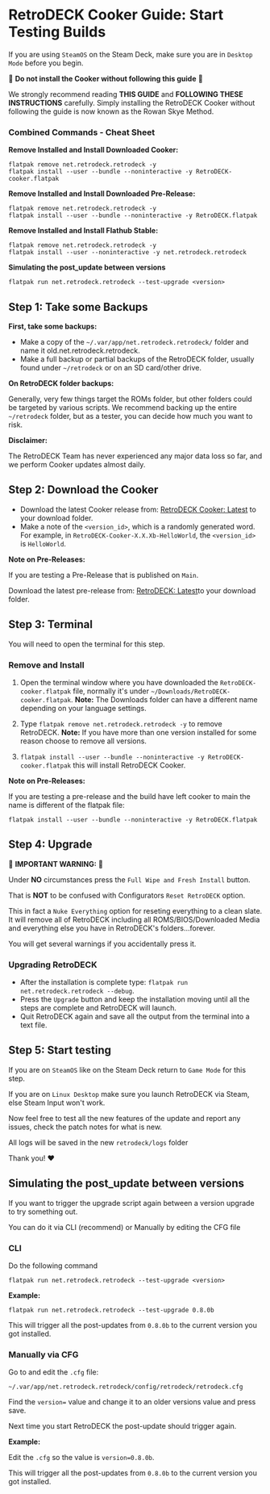 # RetroDECK Cooker Guide: Start Testing Builds

If you are using `SteamOS` on the Steam Deck, make sure you are in `Desktop Mode` before you begin.

🛑 **Do not install the Cooker without following this guide** 🛑

We strongly recommend reading **THIS GUIDE** and **FOLLOWING THESE INSTRUCTIONS** carefully. Simply installing the RetroDECK Cooker without following the guide is now known as the Rowan Skye Method.


### Combined Commands - Cheat Sheet

**Remove Installed and Install Downloaded Cooker:** 

```
flatpak remove net.retrodeck.retrodeck -y
flatpak install --user --bundle --noninteractive -y RetroDECK-cooker.flatpak
```

**Remove Installed and Install Downloaded Pre-Release:** 

```
flatpak remove net.retrodeck.retrodeck -y
flatpak install --user --bundle --noninteractive -y RetroDECK.flatpak
```

**Remove Installed and Install Flathub Stable:** 

```
flatpak remove net.retrodeck.retrodeck -y
flatpak install --user --noninteractive -y net.retrodeck.retrodeck
```
**Simulating the post_update between versions**

```
flatpak run net.retrodeck.retrodeck --test-upgrade <version>
```


## Step 1: Take some Backups


**First, take some backups:**

- Make a copy of the `~/.var/app/net.retrodeck.retrodeck/` folder and name it old.net.retrodeck.retrodeck.
- Make a full backup or partial backups of the RetroDECK folder, usually found under `~/retrodeck` or on an SD card/other drive.

**On RetroDECK folder backups:**

Generally, very few things target the ROMs folder, but other folders could be targeted by various scripts. We recommend backing up the entire `~/retrodeck` folder, but as a tester, you can decide how much you want to risk.

**Disclaimer:**

The RetroDECK Team has never experienced any major data loss so far, and we perform Cooker updates almost daily.


## Step 2: Download the Cooker


- Download the latest Cooker release from: [RetroDECK Cooker: Latest](https://github.com/XargonWan/RetroDECK-cooker/releases/latest) to your download folder.
- Make a note of the `<version_id>`, which is a randomly generated word. For example, in `RetroDECK-Cooker-X.X.Xb-HelloWorld`, the `<version_id>` is `HelloWorld`.

**Note on Pre-Releases:**

If you are testing a Pre-Release that is published on `Main`. 

Download the latest pre-release from: [RetroDECK: Latest](https://github.com/RetroDECK/RetroDECK/releases/)to your download folder.

## Step 3: Terminal

You will need to open the terminal for this step.

### Remove and Install

1. Open the terminal window where you have downloaded the `RetroDECK-cooker.flatpak` file, normally it's under `~/Downloads/RetroDECK-cooker.flatpak`. **Note:** The Downloads folder can have a different name depending on your language settings.

2. Type `flatpak remove net.retrodeck.retrodeck -y` to remove RetroDECK. **Note:** If you have more than one version installed for some reason choose to remove all versions.

3. `flatpak install --user --bundle --noninteractive -y RetroDECK-cooker.flatpak` this will install RetroDECK Cooker.

**Note on Pre-Releases:**

If you are testing a pre-release and the build have left cooker to main the name is different of the flatpak file:

`flatpak install --user --bundle --noninteractive -y RetroDECK.flatpak` 


## Step 4: Upgrade

🛑 **IMPORTANT WARNING:** 🛑

Under **NO** circumstances press the `Full Wipe and Fresh Install` button.

That is **NOT** to be confused with Configurators `Reset RetroDECK` option.

This in fact a `Nuke Everything` option for reseting everything to a clean slate. It will remove all of RetroDECK including all ROMS/BIOS/Downloaded Media and everything else you have in RetroDECK's folders...forever.

You will get several warnings if you accidentally press it.

### Upgrading RetroDECK

- After the installation is complete type:  `flatpak run net.retrodeck.retrodeck --debug`.
- Press the `Upgrade` button and keep the installation moving until all the steps are complete and RetroDECK will launch.
- Quit RetroDECK again and save all the output from the terminal into a text file.

## Step 5: Start testing

If you are on `SteamOS` like on the Steam Deck return to `Game Mode` for this step.

If you are on `Linux Desktop` make sure you launch RetroDECK via Steam, else Steam Input won't work.

Now feel free to test all the new features of the update and report any issues, check the patch notes for what is new.

All logs will be saved in the new `retrodeck/logs` folder

Thank you! ❤️

## Simulating the post_update between versions

If you want to trigger the upgrade script again between a version upgrade to try something out.

You can do it via CLI (recommend) or Manually by editing the CFG file

### CLI

Do the following command

`flatpak run net.retrodeck.retrodeck --test-upgrade <version>`

**Example:**

`flatpak run net.retrodeck.retrodeck --test-upgrade 0.8.0b`

This will trigger all the post-updates from `0.8.0b` to the current version you got installed.


### Manually via CFG

 Go to and edit the `.cfg` file:

`~/.var/app/net.retrodeck.retrodeck/config/retrodeck/retrodeck.cfg`

Find the `version=` value and change it to an older versions value and press save.

Next time you start RetroDECK the post-update should trigger again.

**Example:**

Edit the `.cfg` so the value is `version=0.8.0b`.

This will trigger all the post-updates from `0.8.0b` to the current version you got installed.
